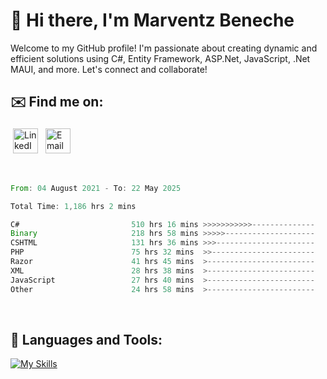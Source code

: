 # 👋 Hi there, I'm Marventz Beneche

Welcome to my GitHub profile! I'm passionate about creating dynamic and efficient solutions using C#, Entity Framework, ASP.Net, JavaScript, .Net MAUI, and more. Let's connect and collaborate!

## ✉️ Find me on:
 <a href="https://linkedin.com/in/benechem" target="_blank" rel="noopener noreferrer"> <img src="https://icons.iconarchive.com/icons/limav/flat-gradient-social/512/Linkedin-icon.png" alt="LinkedIn" height="40" style="vertical-align:top; margin:4px"></a>
 <a href="mailto:info@benechem.co"> <img src="https://icons.iconarchive.com/icons/dtafalonso/android-lollipop/512/Gmail-icon.png" alt="Email" height="40" style="vertical-align:top; margin:4px"></a>
</p>

<br/>
<!--START_SECTION:waka-->

```rust
From: 04 August 2021 - To: 22 May 2025

Total Time: 1,186 hrs 2 mins

C#                         510 hrs 16 mins >>>>>>>>>>>--------------   42.14 %
Binary                     218 hrs 58 mins >>>>>--------------------   18.08 %
CSHTML                     131 hrs 36 mins >>>----------------------   10.87 %
PHP                        75 hrs 32 mins  >>-----------------------   06.24 %
Razor                      41 hrs 45 mins  >------------------------   03.45 %
XML                        28 hrs 38 mins  >------------------------   02.36 %
JavaScript                 27 hrs 40 mins  >------------------------   02.29 %
Other                      24 hrs 58 mins  >------------------------   02.06 %
```

<!--END_SECTION:waka-->
<br />

## 🧰 Languages and Tools:

[![My Skills](https://skillicons.dev/icons?i=js,html,css,cs,java,php,mysql,dotnet,bootstrap,visualstudio,vscode,androidstudio,azure,xd,wordpress,raspberrypi)](https://skillicons.dev)
<br />

